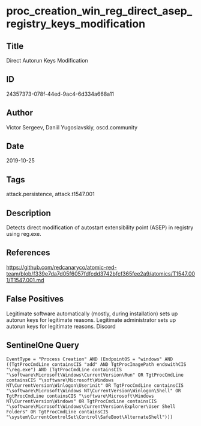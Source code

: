 # proc_creation_win_reg_direct_asep_registry_keys_modification

## Title
Direct Autorun Keys Modification

## ID
24357373-078f-44ed-9ac4-6d334a668a11

## Author
Victor Sergeev, Daniil Yugoslavskiy, oscd.community

## Date
2019-10-25

## Tags
attack.persistence, attack.t1547.001

## Description
Detects direct modification of autostart extensibility point (ASEP) in registry using reg.exe.

## References
https://github.com/redcanaryco/atomic-red-team/blob/f339e7da7d05f6057fdfcdd3742bfcf365fee2a9/atomics/T1547.001/T1547.001.md

## False Positives
Legitimate software automatically (mostly, during installation) sets up autorun keys for legitimate reasons.
Legitimate administrator sets up autorun keys for legitimate reasons.
Discord

## SentinelOne Query
```
EventType = "Process Creation" AND (EndpointOS = "windows" AND ((TgtProcCmdLine containsCIS "add" AND TgtProcImagePath endswithCIS "\reg.exe") AND (TgtProcCmdLine containsCIS "\software\Microsoft\Windows\CurrentVersion\Run" OR TgtProcCmdLine containsCIS "\software\Microsoft\Windows NT\CurrentVersion\Winlogon\Userinit" OR TgtProcCmdLine containsCIS "\software\Microsoft\Windows NT\CurrentVersion\Winlogon\Shell" OR TgtProcCmdLine containsCIS "\software\Microsoft\Windows NT\CurrentVersion\Windows" OR TgtProcCmdLine containsCIS "\software\Microsoft\Windows\CurrentVersion\Explorer\User Shell Folders" OR TgtProcCmdLine containsCIS "\system\CurrentControlSet\Control\SafeBoot\AlternateShell")))

```